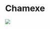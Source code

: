 # Chamexe
<a href="https://www.google.com/url?sa=i&url=https%3A%2F%2Fwww.zedge.net%2Fwallpaper%2Fd0b7c67b-67d1-44c6-9df4-95fff54362a2&psig=AOvVaw1_XTf5ZQLxPSYppqcziJGM&ust=1621209127556000&source=images&cd=vfe&ved=0CAIQjRxqFwoTCNDbj-TwzPACFQAAAAAdAAAAABAL"> <img src="https://www.google.com/url?sa=i&url=https%3A%2F%2Fwww.zedge.net%2Fwallpaper%2Fd0b7c67b-67d1-44c6-9df4-95fff54362a2&psig=AOvVaw1_XTf5ZQLxPSYppqcziJGM&ust=1621209127556000&source=images&cd=vfe&ved=0CAIQjRxqFwoTCNDbj-TwzPACFQAAAAAdAAAAABAL" /></a>
